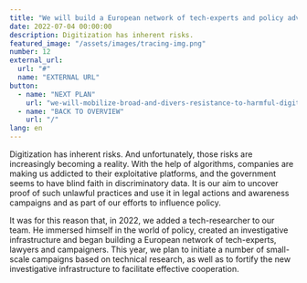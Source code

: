 ```yaml
---
title: "We will build a European network of tech-experts and policy advisors"
date: 2022-07-04 00:00:00
description: Digitization has inherent risks.
featured_image: "/assets/images/tracing-img.png"
number: 12
external_url:
  url: "#"
  name: "EXTERNAL URL"
button:
  - name: "NEXT PLAN"
    url: "we-will-mobilize-broad-and-divers-resistance-to-harmful-digitization"
  - name: "BACK TO OVERVIEW"
    url: "/"
lang: en
---
```


Digitization has inherent risks. And unfortunately, those risks are increasingly becoming a reality. With the help of algorithms, companies are making us addicted to their exploitative platforms, and the government seems to have blind faith in discriminatory data. It is our aim to uncover proof of such unlawful practices and use it in legal actions and awareness campaigns and as part of our efforts to influence policy.

It was for this reason that, in 2022, we added a tech-researcher to our team. He immersed himself in the world of policy, created an investigative infrastructure and began building a European network of tech-experts, lawyers and campaigners. This year, we plan to initiate a number of small-scale campaigns based on technical research, as well as to fortify the new investigative infrastructure to facilitate effective cooperation.